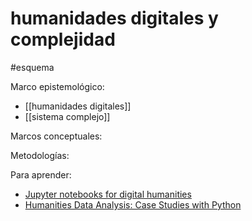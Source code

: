 # humanidades digitales y complejidad
#esquema 

Marco epistemológico:

- [[humanidades digitales]]
- [[sistema complejo]]

Marcos conceptuales:

Metodologías:

Para aprender:

- [Jupyter notebooks for digital humanities](https://github.com/quinnanya/dh-jupyter)
- [Humanities Data Analysis: Case Studies with Python](https://www.humanitiesdataanalysis.org/)